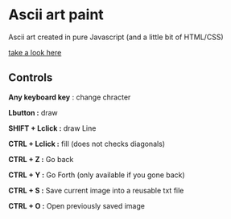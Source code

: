 # Ascii art paint

Ascii art created in pure Javascript (and a little bit of HTML/CSS)

[take a look here](https://legonzaur.github.io/Ascii/)

## Controls

**Any keyboard key** : change chracter

**Lbutton :** draw

**SHIFT + Lclick :** draw Line

**CTRL + Lclick :** fill (does not checks diagonals)

**CTRL + Z :** Go back

**CTRL + Y :** Go Forth (only available if you gone back)

**CTRL + S :** Save current image into a reusable txt file

**CTRL + O :** Open previously saved image
